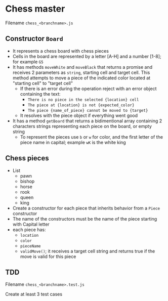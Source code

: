 # Chess master

Filename `chess_<branchname>.js`

## Constructor `Board`
* It represents a chess board with chess pieces
* Cells in the board are represented by a letter [A-H] and a number [1-8]; for example `G5`
* It has methods `moveWhite` and `moveBlack` that returns a promise and receives 2 parameters as `string`, starting cell and target cell. This method attempts to move a piece of the indicated color located at "starting cell" to "target cell"
  * If there is an error during the operation reject with an error object containing the text:
    * `There is no piece in the selected {location} cell`
    * `The piece at {location} is not {expected_color}`
    * `The piece {name_of_piece} cannot be moved to {target}`
  * It resolves with the piece object if everything went good
* It has a method `getBoard` that returns a bidimentional array containing 2 characters strings representing each piece on the board, or empty string
  * To represent the pieces use `b` or `w` for color, and the first letter of the piece name in capital; example `wK` is the white king


## Chess pieces
* List
  * pawn
  * bishop
  * horse
  * rook
  * queen
  * king
* Create a constructor for each piece that inherits behavior from a `Piece` constructor
* The name of the constructors must be the name of the piece starting with Capital letter
* each piece has:
  * `location`
  * `color`
  * `pieceName`
  * `validMove()`; it receives a target cell string and returns true if the move is valid for this piece


## TDD
Filename `chess_<branchname>.test.js`

Create at least 3 test cases

